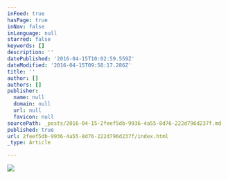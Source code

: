 ```yaml
---
inFeed: true
hasPage: true
inNav: false
inLanguage: null
starred: false
keywords: []
description: ''
datePublished: '2016-04-15T10:02:59.559Z'
dateModified: '2016-04-15T09:58:17.286Z'
title: ''
author: []
authors: []
publisher:
  name: null
  domain: null
  url: null
  favicon: null
sourcePath: _posts/2016-04-15-2feef5db-9936-4a55-8d76-222d796d237f.md
published: true
url: 2feef5db-9936-4a55-8d76-222d796d237f/index.html
_type: Article

---
```

![](https://the-grid-user-content.s3-us-west-2.amazonaws.com/68461098-d87a-42fb-9e34-788eef1ba1a6.jpg)